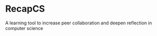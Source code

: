 # RecapCS

A learning tool to increase peer collaboration and deepen reflection in computer science
